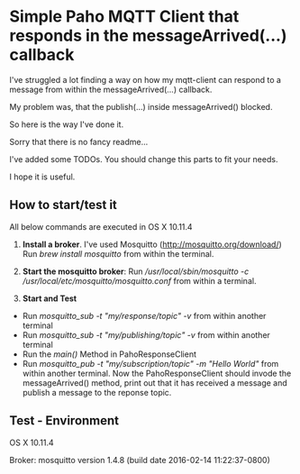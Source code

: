Simple Paho MQTT Client that responds in the messageArrived(...) callback
=============

I've struggled a lot finding a way on how my mqtt-client can respond to a message from within the messageArrived(...) callback.

My problem was, that the publish(...) inside messageArrived() blocked.

So here is the way I've done it.

Sorry that there is no fancy readme...

I've added some TODOs. You should change this parts to fit your needs.

I hope it is useful.

How to start/test it
-------------------

All below commands are executed in OS X 10.11.4

1. **Install a broker**. 
I've used Mosquitto (http://mosquitto.org/download/)
Run *brew install mosquitto* from within the terminal.

2. **Start the mosquitto broker**: 
Run */usr/local/sbin/mosquitto -c /usr/local/etc/mosquitto/mosquitto.conf* from within a terminal.

3. **Start and Test**

* Run *mosquitto_sub -t "my/response/topic" -v* from within another terminal
* Run *mosquitto_sub -t "my/publishing/topic" -v* from within another terminal
* Run the *main()* Method in PahoResponseClient
* Run *mosquitto_pub -t "my/subscription/topic" -m "Hello World"* from within another terminal. Now the PahoResponseClient should invode the messageArrived() method, print out that it has received a message and publish a message to the reponse topic.


Test - Environment
------------------

OS X 10.11.4

Broker: mosquitto version 1.4.8 (build date 2016-02-14 11:22:37-0800)
